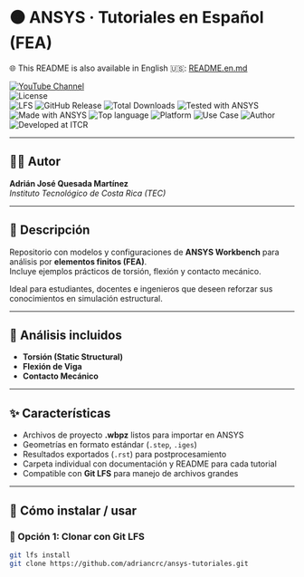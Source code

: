 # 🟠 ANSYS · Tutoriales en Español (FEA)

🌐 This README is also available in English 🇺🇸: [README.en.md](README.en.md)

[![YouTube Channel](https://img.shields.io/badge/YouTube-Adrián%20Quesada-red?logo=youtube)](https://youtube.com/@adrian-quesada)  
![License](https://img.shields.io/badge/License-MIT-blue)  
![LFS](https://img.shields.io/badge/Git-LFS-important) 
![GitHub Release](https://img.shields.io/github/v/release/adriancrc/ansys-tutoriales)
![Total Downloads](https://img.shields.io/github/downloads/adriancrc/ansys-tutoriales/total)
![Tested with ANSYS](https://img.shields.io/badge/Tested%20with-ANSYS-orange)
![Made with ANSYS](https://img.shields.io/badge/Made%20with-ANSYS-black)
![Top language](https://img.shields.io/github/languages/top/adriancrc/ansys-tutoriales?label=Top%20Language&color=blue&cacheSeconds=3600)
![Platform](https://img.shields.io/badge/Platform-Windows%20%7C%20Linux-lightgrey)
![Use Case](https://img.shields.io/badge/Use-Educational-success)
![Author](https://img.shields.io/badge/Author-Adrián%20Quesada%20Martínez-blueviolet)
![Developed at ITCR](https://img.shields.io/badge/Developed%20at-ITCR-blue)

---

## 👨‍💻 Autor
**Adrián José Quesada Martínez**  
*Instituto Tecnológico de Costa Rica (TEC)*

---

## 📘 Descripción

Repositorio con modelos y configuraciones de **ANSYS Workbench** para análisis por **elementos finitos (FEA)**.  
Incluye ejemplos prácticos de torsión, flexión y contacto mecánico.  

Ideal para estudiantes, docentes e ingenieros que deseen reforzar sus conocimientos en simulación estructural.

---

## 🧮 Análisis incluidos

- **Torsión (Static Structural)**  
- **Flexión de Viga**  
- **Contacto Mecánico**  

---

## ✨ Características

- Archivos de proyecto **.wbpz** listos para importar en ANSYS  
- Geometrías en formato estándar (`.step`, `.iges`)  
- Resultados exportados (`.rst`) para postprocesamiento  
- Carpeta individual con documentación y README para cada tutorial  
- Compatible con **Git LFS** para manejo de archivos grandes  

---

## 🚀 Cómo instalar / usar

### 🔹 Opción 1: Clonar con Git LFS

```bash
git lfs install
git clone https://github.com/adriancrc/ansys-tutoriales.git
